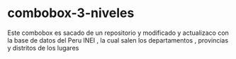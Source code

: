 # combobox-3-niveles
Este combobox es sacado de un repositorio y modificado y actualizaco con la base de datos del Peru INEI , la cual salen los departamentos , provincias y distritos de los lugares


